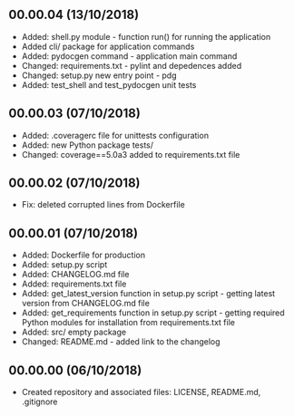 <!---
#######################################
## PyDocGenerator application Changelog
##
## Format: markdown (md)
## Latest versions should be placed as first
##
## Notation: 00.01.02
##      - 00: stable released version
##      - 01: new features
##      - 02: bug fixes and small changes 
##
## Updating schema (mandatory):
##      <empty_line>
##      <version> (dd/mm/rrrr)
##      ----------------------
##      * <item>
##      * <item>
##      <empty_line>
##
## Useful tutorial: https://en.support.wordpress.com/markdown-quick-reference/
##
#######################################
-->

00.00.04 (13/10/2018)
---------------------
* Added: shell.py module - function run() for running the application
* Added cli/ package for application commands
* Added: pydocgen command - application main command
* Changed: requirements.txt - pylint and depedences added
* Changed: setup.py new entry point - pdg
* Added: test_shell and test_pydocgen unit tests

00.00.03 (07/10/2018)
---------------------
* Added: .coveragerc file for unittests configuration
* Added: new Python package tests/
* Changed: coverage==5.0a3 added to requirements.txt file

00.00.02 (07/10/2018)
---------------------
* Fix: deleted corrupted lines from Dockerfile

00.00.01 (07/10/2018)
---------------------
* Added: Dockerfile for production
* Added: setup.py script
* Added: CHANGELOG.md file
* Added: requirements.txt file
* Added: get_latest_version function in setup.py script - getting latest version from CHANGELOG.md file
* Added: get_requirements function in setup.py script - getting required Python modules for installation from requirements.txt file
* Added: src/ empty package
* Changed: README.md - added link to the changelog

00.00.00 (06/10/2018)
---------------------
* Created repository and associated files: LICENSE, README.md, .gitignore

